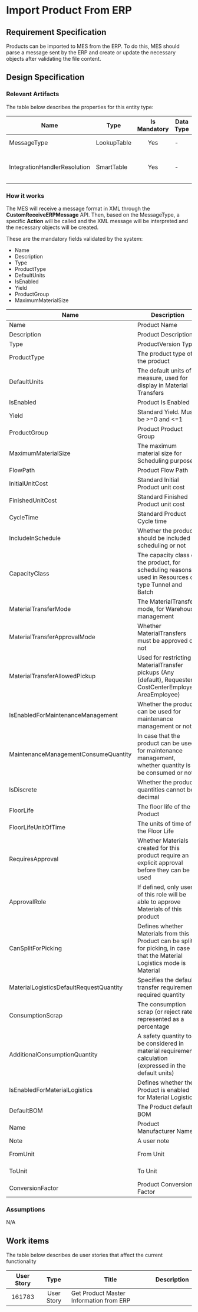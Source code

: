 # Import Product From ERP

## Requirement Specification

Products can be imported to MES from the ERP. To do this, MES should parse a message sent by the ERP and create or update the necessary objects after validating the file content.

## Design Specification

### Relevant Artifacts

The table below describes the properties for this entity type:

| Name                         | Type        | Is Mandatory | Data Type | Description                             |
| ---------------------------- | ----------- | :----------: | --------- | --------------------------------------- |
| MessageType                  | LookupTable |      Yes     |     -     | Type of the Integration                 |
| IntegrationHandlerResolution | SmartTable  |      Yes     |     -     | Used to resolve the integration handler |

### How it works

The MES will receive a message format in XML through the **CustomReceiveERPMessage** API. Then, based on the MessageType, a specific **Action** will be called and the XML message will be interpreted and the necessary objects will be created.

These are the mandatory fields validated by the system:

- Name
- Description
- Type
- ProductType
- DefaultUnits
- IsEnabled
- Yield
- ProductGroup
- MaximumMaterialSize

| Name | Description | Mandatory | MES Entity | Attribute | Property/Attribute |
| --- | --- | :---: | --- | :---: | --- |
| Name | Product Name | Yes | Product | Yes | Name |
| Description | Product Description | No | Product | No | Description |
| Type | ProductVersion Type | Yes | Product | No | Type |
| ProductType | The product type of the product | Yes | Product | No | ProductType
| DefaultUnits | The default units of measure, used for display in Material Transfers | No | Product | No | DefaultUnits |
| IsEnabled | Product Is Enabled | Yes | Product | No | IsEnabled |
| Yield | Standard  Yield. Must be >=0 and <=1 | Yes | Product | No | Yield |
| ProductGroup | Product Product Group | No | ProductGroup | No | ProductGroup |
| MaximumMaterialSize | The maximum material size for Scheduling purposes | No | Product | No | MaximumMaterialSize |
| FlowPath | Product Flow Path | No | Product | No | FlowPath |
| InitialUnitCost | Standard Initial Product unit cost | Yes | Product | No | InitialUnitCost |
| FinishedUnitCost | Standard Finished Product unit cost | Yes | Product | No | FinishedUnitCost |
| CycleTime | Standard Product Cycle time | Yes | Product | No | CycleTime |
| IncludeInSchedule | Whether the product should be included in scheduling or not | Yes | Product | No | IncludeInSchedule |
| CapacityClass | The capacity class of the product, for scheduling reasons - used in Resources of type Tunnel and Batch | No | Product | No | CapacityClass |
| MaterialTransferMode | The MaterialTransfer mode, for Warehouse management | Yes | Product | No | MaterialTransferMode |
| MaterialTransferApprovalMode | Whether MaterialTransfers must be approved or not | Yes | Product | No | MaterialTransferApprovalMode |
| MaterialTransferAllowedPickup | Used for restricting MaterialTransfer pickups (Any (default), Requester, CostCenterEmployee, AreaEmployee) | Yes | Product | No | MaterialTransferAllowedPickup |
| IsEnabledForMaintenanceManagement | Whether the product can be used for maintenance management or not | Yes | Product | No | IsEnableForMaintenanceManagement |
| MaintenanceManagementConsumeQuantity | In case that the product can be used for maintenance management, whether quantity is to be consumed or not | Yes | Product | No | MaintenanceManagementConsumerQuantity |
| IsDiscrete | Whether the product quantities cannot be decimal | Yes | Product | No | IsDiscrete |
| FloorLife | The floor life of the Product | No | Product | No | FloorLife |
| FloorLifeUnitOfTime | The units of time of the Floor Life | No | Product | No | FloorLifeUnitOfTime |
| RequiresApproval | Whether Materials created for this product require an explicit approval before they can be used | No | Product | No | RequiresApproval |
| ApprovalRole | If defined, only users of this role will be able to approve Materials of this product | No | Role | No | ApprovalRole |
| CanSplitForPicking | Defines whether Materials from this Product can be split for picking, in case that the Material Logistics mode is Material | Yes | Product | No | CanSplitForPicking |
| MaterialLogisticsDefaultRequestQuantity | Specifies the default transfer requirement required quantity | No | Product | No | MaterialLogisticsDefaultRequestQuantity |
| ConsumptionScrap | The consumption scrap (or reject rate), represented as a percentage | Yes | Product | No | ConsumptionScrap |
| AdditionalConsumptionQuantity | A safety quantity to be considered in material requirements calculation (expressed in the default units) | Yes | Product | No | AdditionalConsumptionQuantity |
| IsEnabledForMaterialLogistics | Defines whether the Product is enabled for Material Logistics | Yes | Product | No | IsEnabledForMaterialLogistics |
| DefaultBOM | The Product default BOM | No | BOM | No | DefaultBOM |
| Name | Product Manufacturer Name | Yes | ProductManufacturer | No | Name |
| Note | A user note | No | ProductManufacturer | No | Note |
| FromUnit | From Unit | Yes | GenericTable (ProductUnitConversionFactors) | No | FromUnit |
| ToUnit | To Unit | Yes | GenericTable (ProductUnitConversionFactors) | No | ToUnit |
| ConversionFactor | Product Conversion Factor | Yes | GenericTable (ProductUnitConversionFactors) | No | ConversionFactor |

### Assumptions

N/A

## Work items

The table below describes de user stories that affect the current functionality

| User Story | Type       | Title                                   | Description |
| :--------: | :--------: | --------------------------------------- | ----------- |
| 161783     | User Story | Get Product Master Information from ERP |             |
